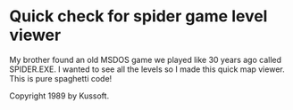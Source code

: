 # Quick check for spider game level viewer

My brother found an old MSDOS game we played like 30 years ago called SPIDER.EXE. I wanted to see all the levels so I made this quick map viewer.
This is pure spaghetti code!


Copyright 1989 by Kussoft.